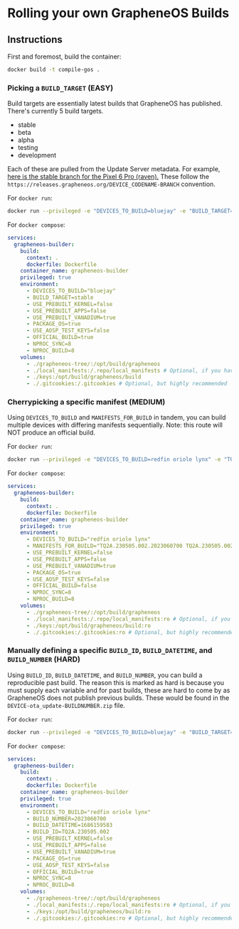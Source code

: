 # Rolling your own GrapheneOS Builds

## Instructions

First and foremost, build the container:

```bash
docker build -t compile-gos .
```

### Picking a `BUILD_TARGET` (EASY)

Build targets are essentially latest builds that GrapheneOS has published. There's currently 5 build targets.

- stable
- beta
- alpha
- testing
- development

Each of these are pulled from the Update Server metadata. For example, [here is the stable branch for the Pixel 6 Pro (raven).](https://releases.grapheneos.org/raven-stable) These follow the `https://releases.grapheneos.org/DEVICE_CODENAME-BRANCH` convention.

For `docker run`:

```bash
docker run --privileged -e "DEVICES_TO_BUILD=bluejay" -e "BUILD_TARGET=stable" -v "./grapheneos-tree/:/opt/build/grapheneos/" -v "./local_manifests:/.repo/local_manifests:ro" -v "./keys:/opt/build/grapheneos/keys:ro" -v "./.gitcookies:/.gitcookies:ro" gos-reproducibility
```

For `docker compose`:

```yaml
services:
  grapheneos-builder:
    build:
      context: .
      dockerfile: Dockerfile
    container_name: grapheneos-builder
    privileged: true
    environment:
      - DEVICES_TO_BUILD="bluejay"
      - BUILD_TARGET=stable
      - USE_PREBUILT_KERNEL=false
      - USE_PREBUILT_APPS=false
      - USE_PREBUILT_VANADIUM=true
      - PACKAGE_OS=true
      - USE_AOSP_TEST_KEYS=false
      - OFFICIAL_BUILD=true
      - NPROC_SYNC=8
      - NPROC_BUILD=8
    volumes:
      - ./grapheneos-tree/:/opt/build/grapheneos
      - ./local_manifests:/.repo/local_manifests # Optional, if you have forks with patches to apply
      - ./keys:/opt/build/grapheneos/build
      - ./.gitcookies:/.gitcookies # Optional, but highly recommended
```

### Cherrypicking a specific manifest (MEDIUM)

Using `DEVICES_TO_BUILD` and `MANIFESTS_FOR_BUILD` in tandem, you can build multiple devices with differing manifests sequentially. Note: this route will NOT produce an official build.

For `docker run`:

```bash
docker run --privileged -e "DEVICES_TO_BUILD=redfin oriole lynx" -e "TQ2A.230505.002.2023060700 TQ2A.230505.002.2023060700 TQ2B.230505.005.A1.2023060700" -e "OFFICIAL_BUILD=false" -v "./grapheneos-tree/:/opt/build/grapheneos/" -v "./local_manifests:/.repo/local_manifests:ro" -v "./keys:/opt/build/grapheneos/keys:ro" -v "./.gitcookies:/.gitcookies:ro" gos-reproducibility
```

For `docker compose`:

```yaml
services:
  grapheneos-builder:
    build:
      context: .
      dockerfile: Dockerfile
    container_name: grapheneos-builder
    privileged: true
    environment:
      - DEVICES_TO_BUILD="redfin oriole lynx"
      - MANIFESTS_FOR_BUILD="TQ2A.230505.002.2023060700 TQ2A.230505.002.2023060700 TQ2B.230505.005.A1.2023060700"
      - USE_PREBUILT_KERNEL=false
      - USE_PREBUILT_APPS=false
      - USE_PREBUILT_VANADIUM=true
      - PACKAGE_OS=true
      - USE_AOSP_TEST_KEYS=false
      - OFFICIAL_BUILD=false
      - NPROC_SYNC=8
      - NPROC_BUILD=8
    volumes:
      - ./grapheneos-tree/:/opt/build/grapheneos
      - ./local_manifests:/.repo/local_manifests:ro # Optional, if you have forks with patches to apply
      - ./keys:/opt/build/grapheneos/build:ro
      - ./.gitcookies:/.gitcookies:ro # Optional, but highly recommended
```

### Manually defining a specific `BUILD_ID`, `BUILD_DATETIME`, and `BUILD_NUMBER` (HARD)

Using `BUILD_ID`, `BUILD_DATETIME`, and `BUILD_NUMBER`, you can build a reproducible past build. The reason this is marked as hard is because you must supply each variable and for past builds, these are hard to come by as GrapheneOS does not publish previous builds. These would be found in the `DEVICE-ota_update-BUILDNUMBER.zip` file.

For `docker run`:

```bash
docker run --privileged -e "DEVICES_TO_BUILD=bluejay" -e "BUILD_TARGET=stable" -v "./grapheneos-tree/:/opt/build/grapheneos/" -v "./local_manifests:/.repo/local_manifests:ro" -v "./keys:/opt/build/grapheneos/keys:ro" -v "./.gitcookies:/.gitcookies:ro" gos-reproducibility
```

For `docker compose`:

```yaml
services:
  grapheneos-builder:
    build:
      context: .
      dockerfile: Dockerfile
    container_name: grapheneos-builder
    privileged: true
    environment:
      - DEVICES_TO_BUILD="redfin oriole lynx"
      - BUILD_NUMBER=2023060700
      - BUILD_DATETIME=1686159583 
      - BUILD_ID=TQ2A.230505.002
      - USE_PREBUILT_KERNEL=false
      - USE_PREBUILT_APPS=false
      - USE_PREBUILT_VANADIUM=true
      - PACKAGE_OS=true
      - USE_AOSP_TEST_KEYS=false
      - OFFICIAL_BUILD=true
      - NPROC_SYNC=8
      - NPROC_BUILD=8
    volumes:
      - ./grapheneos-tree/:/opt/build/grapheneos
      - ./local_manifests:/.repo/local_manifests:ro # Optional, if you have forks with patches to apply
      - ./keys:/opt/build/grapheneos/build:ro
      - ./.gitcookies:/.gitcookies:ro # Optional, but highly recommended
```
